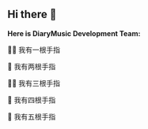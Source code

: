 ## Hi there 👋

**Here is DiaryMusic Development Team:**

🙋‍♀️ 我有一根手指

🌈 我有两根手指

👩‍💻 我有三根手指

🍿 我有四根手指

🧙 我有五根手指

